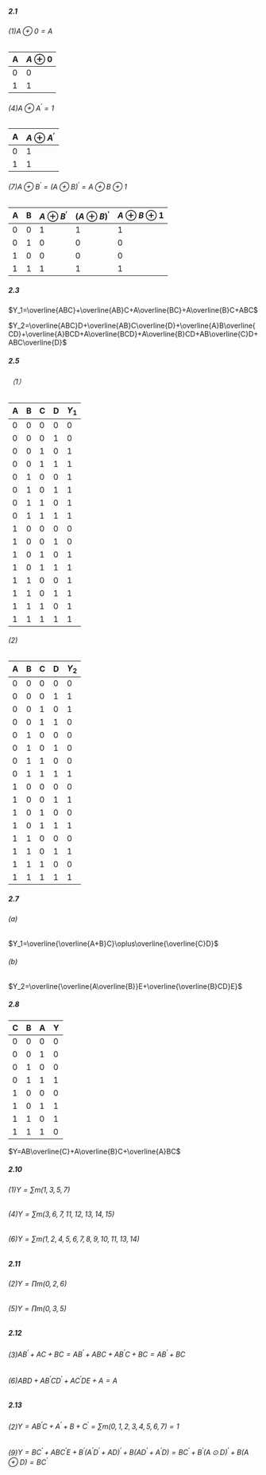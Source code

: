 ##### 2.1

###### (1)$A\oplus0=A$

| A    | $A\oplus0$ |
| ---- | ---------- |
| 0    | 0          |
| 1    | 1          |

###### (4)$A\oplus A^{\prime}=1$

| A    | $A\oplus A^{\prime}$ |
| ---- | ------------------------ |
| 0 | 1 |
| 1 | 1 |

###### (7)$A\oplus B^{\prime}=(A\oplus B)^{\prime}=A\oplus B\oplus 1$

| A    | B    | $A\oplus B^{\prime}$ | $(A\oplus B)^{\prime}$ | $A\oplus B\oplus 1$ |
| ---- | ---- | -------------------- | ---------------------- | ------------------- |
| 0    | 0    | 1                    | 1                      | 1                   |
| 0    | 1    | 0                    | 0                      | 0                   |
| 1    | 0    | 0                    | 0                      | 0                   |
| 1    | 1    | 1                    | 1                      | 1                   |

##### 2.3

$Y_1=\overline{ABC}+\overline{AB}C+A\overline{BC}+A\overline{B}C+ABC$

$Y_2=\overline{ABC}D+\overline{AB}C\overline{D}+\overline{A}B\overline{CD}+\overline{A}BCD+A\overline{BCD}+A\overline{B}CD+AB\overline{C}D+ABC\overline{D}$

##### 2.5

###### （1）

| A    | B    | C    | D    | $Y_1$ |
| ---- | ---- | ---- | ---- | ----- |
| 0    | 0    | 0    | 0    | 0     |
| 0    | 0    | 0    | 1    | 0     |
| 0    | 0    | 1    | 0    | 1     |
| 0    | 0    | 1    | 1    | 1     |
| 0    | 1    | 0    | 0    | 1     |
| 0    | 1    | 0    | 1    | 1     |
| 0    | 1    | 1    | 0    | 1     |
| 0    | 1    | 1    | 1    | 1     |
| 1    | 0    | 0    | 0    | 0     |
| 1    | 0    | 0    | 1    | 0     |
| 1    | 0    | 1    | 0    | 1     |
| 1    | 0    | 1    | 1    | 1     |
| 1    | 1    | 0    | 0    | 1     |
| 1    | 1    | 0    | 1    | 1     |
| 1    | 1    | 1    | 0    | 1     |
| 1    | 1    | 1    | 1    | 1     |

###### (2)

| A    | B    | C    | D    | $Y_2$ |
| ---- | ---- | ---- | ---- | ----- |
| 0    | 0    | 0    | 0    | 0     |
| 0    | 0    | 0    | 1    | 1     |
| 0    | 0    | 1    | 0    | 1     |
| 0    | 0    | 1    | 1    | 0     |
| 0    | 1    | 0    | 0    | 0     |
| 0    | 1    | 0    | 1    | 0     |
| 0    | 1    | 1    | 0    | 0     |
| 0    | 1    | 1    | 1    | 1     |
| 1    | 0    | 0    | 0    | 0     |
| 1    | 0    | 0    | 1    | 1     |
| 1    | 0    | 1    | 0    | 0     |
| 1    | 0    | 1    | 1    | 1     |
| 1    | 1    | 0    | 0    | 0     |
| 1    | 1    | 0    | 1    | 1     |
| 1    | 1    | 1    | 0    | 0     |
| 1    | 1    | 1    | 1    | 1     |

##### 2.7

###### (a)

$Y_1=\overline{\overline{A+B}C}\oplus\overline{\overline{C}D}$

###### (b)

$Y_2=\overline{\overline{A\overline{B}}E+\overline{\overline{B}CD}E}$

##### 2.8

| C    | B    | A    | Y    |
| ---- | ---- | ---- | ---- |
| 0    | 0    | 0    | 0    |
| 0    | 0    | 1    | 0    |
| 0    | 1    | 0    | 0    |
| 0    | 1    | 1    | 1    |
| 1    | 0    | 0    | 0    |
| 1    | 0    | 1    | 1    |
| 1    | 1    | 0    | 1    |
| 1    | 1    | 1    | 0    |

$Y=AB\overline{C}+A\overline{B}C+\overline{A}BC$

##### 2.10

###### (1)$Y=\sum{m(1,3,5,7)}$

###### (4)$Y=\sum{m(3,6,7,11,12,13,14,15)}$

###### (6)$Y=\sum{m(1,2,4,5,6,7,8,9,10,11,13,14)}$

##### 2.11

###### (2)$Y=\prod{m(0,2,6)}$

###### (5)$Y=\prod{m(0,3,5)}$

##### 2.12
###### (3)$AB^{\prime}+AC+BC=AB^{\prime}+ABC+AB^{\prime}C+BC=AB^{\prime}+BC$

###### (6)$ABD+AB^{\prime}CD^{\prime}+AC^{\prime}DE+A=A$

##### 2.13

###### (2)$Y=AB^{\prime}C+A^{\prime}+B+C^{\prime}=\sum{m(0,1,2,3,4,5,6,7)}=1$

###### (9)$Y=BC^{\prime}+ABC^{\prime}E+B^{\prime}(A^{\prime}D^{\prime}+AD)^{\prime}+B(AD^{\prime}+A^{\prime}D)=BC^{\prime}+B^{\prime}(A\odot D)^{\prime}+B(A\oplus D)=BC^{\prime}$

